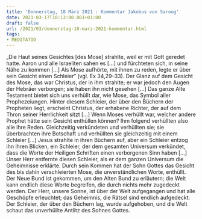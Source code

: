 ```yaml
---
title: 'Donnerstag, 18 März 2021 : Kommentar Jakobus von Saroug'
date: 2021-03-17T18:13:00.001+01:00
draft: false
url: /2021/03/donnerstag-18-marz-2021-kommentar.html
tags: 
- MEDITATIO
---
```


„Die Haut seines Gesichtes \[des Mose\] strahlte, weil er mit Gott geredet hatte. Aaron und alle Israeliten sahen es \[…\] und fürchteten sich, in seine Nähe zu kommen \[…\] Als Mose aufhörte, mit ihnen zu reden, legte er über sein Gesicht einen Schleier“ (vgl. Ex 34,29–33). Der Glanz auf dem Gesicht des Mose, das war Christus, der in ihm strahlte; er war jedoch den Augen der Hebräer verborgen; sie haben ihn nicht gesehen \[…\] Das ganze Alte Testament bietet sich uns verhüllt dar, wie Mose, das Symbol aller Prophezeiungen. Hinter diesem Schleier, der über den Büchern der Propheten liegt, erscheint Christus, der erhabene Richter, der auf dem Thron seiner Herrlichkeit sitzt \[…\] Wenn Moses verhüllt war, welcher andere Prophet hätte sein Gesicht enthüllen können? Ihm folgend verhüllten also alle ihre Reden. Gleichzeitig verkündeten und verhüllten sie; sie überbrachten ihre Botschaft und verhüllten sie gleichzeitig mit einem Schleier \[…\] Jesus strahlte in ihren Büchern auf, aber ein Schleier entzog ihn ihren Blicken, ein Schleier, der dem gesamten Universum verkündet, dass die Worte der Heiligen Schriften einen verborgenen Sinn haben \[…\] Unser Herr entfernte diesen Schleier, als er dem ganzen Universum die Geheimnisse erklärte. Durch sein Kommen hat der Sohn Gottes das Gesicht des bis dahin verschleierten Mose, die unverständlichen Worte, enthüllt. Der Neue Bund ist gekommen, um den Alten Bund zu erläutern; die Welt kann endlich diese Worte begreifen, die durch nichts mehr zugedeckt werden. Der Herr, unsere Sonne, ist über der Welt aufgegangen und hat alle Geschöpfe erleuchtet; das Geheimnis, die Rätsel sind endlich aufgedeckt: Der Schleier, der über den Büchern lag, wurde aufgehoben, und die Welt schaut das unverhüllte Antlitz des Sohnes Gottes.